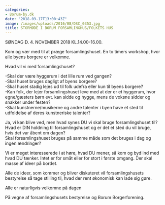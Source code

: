 ```yaml
---
categories:
- Borum-by.dk
date: "2018-09-17T13:00:43Z"
image: /images/uploads/2016/08/DSC_0353.jpg
title: STORMØDE I BORUM FORSAMLINGHUS/FOLKETS HUS
---
```


SØNDAG D. 4. NOVEMBER 2018 KL.14.00-16.00.

Kom og vær med til at præge forsamlingshuset. En to timers workshop, hvor alle byens borgere er velkomne.

Hvad vil vi med forsamlingshuset?

-Skal der være hyggerum i det lille rum ved gangen?  
-Skal huset bruges dagligt af byens borgere?  
-Skal huset stadig lejes ud til folk udefra eller kun til byens borgere?  
-Kan folk, der lejer forsamlingshuset leve med at der er et hyggerum, hvor egne/gæsters børn evt. kan sidde og hygge, mens de voksne sidder og snakker under festen?  
-Skal kunstnerne/musikerne og andre talenter i byen have et sted til udfoldelse af deres kunstneriske talenter?

Ja, vi kan blive ved, men hvad synes DU vi skal bruge forsamlingshuset til?  
Hvad er DIN holdning til forsamlingshuset og er det et sted du vil bruge, hvis det var åbent om dagen?  
Skal forsamlingshuset bruges på samme måde som det bruges i dag og ingen ændringer?

Vi er meget interesserede i at høre, hvad DU mener, så kom og byd ind med hvad DU tænker. Intet er for småt eller for stort i første omgang. Der skal masse af ideer på bordet.

Alle de ideer, som kommer og bliver diskuteret vil forsamlingshusets bestyrelse så tage stilling til, hvad der rent økonomisk kan lade sig gøre.

Alle er naturligvis velkomne på dagen

På vegne af forsamlingshusets bestyrelse og Borum Borgerforening.